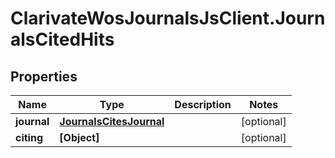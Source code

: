 # ClarivateWosJournalsJsClient.JournalsCitedHits

## Properties

Name | Type | Description | Notes
------------ | ------------- | ------------- | -------------
**journal** | [**JournalsCitesJournal**](JournalsCitesJournal.md) |  | [optional] 
**citing** | **[Object]** |  | [optional] 


